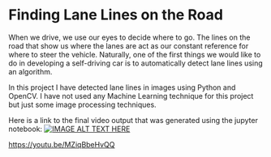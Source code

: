 # **Finding Lane Lines on the Road** 

When we drive, we use our eyes to decide where to go.  The lines on the road that show us where the lanes are act as our constant reference for where to steer the vehicle.  Naturally, one of the first things we would like to do in developing a self-driving car is to automatically detect lane lines using an algorithm.

In this project I have detected lane lines in images using Python and OpenCV. I have not used any Machine Learning technique for this project but just some image processing techniques.

Here is a link to the final video output that was generated using the jupyter notebook:
[![IMAGE ALT TEXT HERE](https://img.youtube.com/vi/MZiqBbeHvQQ/0.jpg)](https://www.youtube.com/watch?v=MZiqBbeHvQQ)

https://youtu.be/MZiqBbeHvQQ